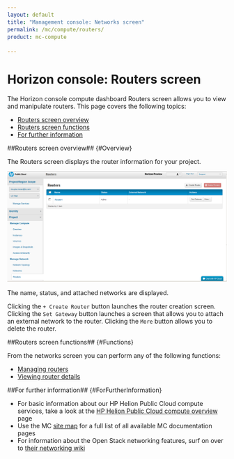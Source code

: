 ```yaml
---
layout: default
title: "Management console: Networks screen"
permalink: /mc/compute/routers/
product: mc-compute

---
```

<!--PUBLISHED-->
# Horizon console: Routers screen

The Horizon console compute dashboard Routers screen allows you to view and manipulate routers.  This page covers the following topics:

* [Routers screen overview](#Overview)
* [Routers screen functions](#Functions)
* [For further information](#ForFurtherInformation)

##Routers screen overview## {#Overview}

The Routers screen displays the router information for your project.

<img src="media/compute-routers.png" width="580" alt="" />

The name, status, and attached networks are displayed.

Clicking the `+ Create Router` button launches the router creation screen.  Clicking the `Set Gateway` button launches a screen that allows you to attach an external network to the router. Clicking the `More` button allows you to delete the router. 

##Routers screen functions## {#Functions}

From the networks screen you can perform any of the following functions:

* [Managing routers](/mc/compute/networks/manage-routers.md)
* [Viewing router details](/mc/compute/networks/view-router)


##For further information## {#ForFurtherInformation}

* For basic information about our HP Helion Public Cloud compute services, take a look at the [HP Helion Public Cloud compute overview](/compute/) page
* Use the MC [site map](/mc/sitemap) for a full list of all available MC documentation pages
* For information about the Open Stack networking features, surf on over to [their networking wiki](https://wiki.openstack.org/wiki/Quantum)
